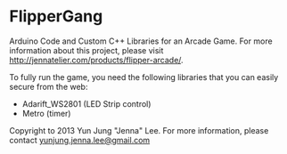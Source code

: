 FlipperGang
===========

Arduino Code and Custom C++ Libraries for an Arcade Game. For more information about this project, please visit http://jennatelier.com/products/flipper-arcade/. 


To fully run the game, you need the following libraries that you can easily secure from the web: 
- Adarift_WS2801 (LED Strip control)
- Metro (timer)

Copyright to 2013 Yun Jung "Jenna" Lee. For more information, please contact yunjung.jenna.lee@gmail.com
